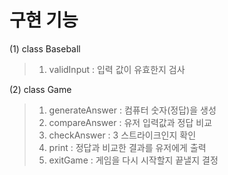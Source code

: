 # 구현 기능
(1) class Baseball
> 1. validInput : 입력 값이 유효한지 검사

(2) class Game
> 1. generateAnswer : 컴퓨터 숫자(정답)을 생성
> 2. compareAnswer : 유저 입력값과 정답 비교
> 3. checkAnswer : 3 스트라이크인지 확인
> 4. print : 정답과 비교한 결과를 유저에게 출력
> 5. exitGame : 게임을 다시 시작할지 끝낼지 결정
